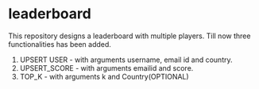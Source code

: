 # leaderboard
This repository designs a leaderboard with multiple players. Till now three functionalities has been added.
1) UPSERT USER - with arguments username, email id and country.
2) UPSERT_SCORE - with arguments emailid and score.
3) TOP_K - with arguments k and Country(OPTIONAL)

